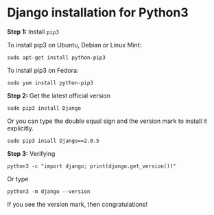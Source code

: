 ﻿# Django installation for Python3
**Step 1:** Install ``pip3``

To install pip3 on Ubuntu, Debian or Linux Mint:
```shell
sudo apt-get install python-pip3
```
To install pip3 on Fedora:
```shell
sudo yum install python-pip3
```
**Step 2:** Get the latest official version
```shell
sudo pip3 install Django
```
Or  you can type the double equal sign and the version mark to install it explicitly.
```shell
sudo pip3 insall Django==2.0.5
```
**Step 3:** Verifying
```shell
python3 -c "import django; print(django.get_version())"
```
Or type
```shell
python3 -m django --version 
```
If you see the version mark, then congratulations!
